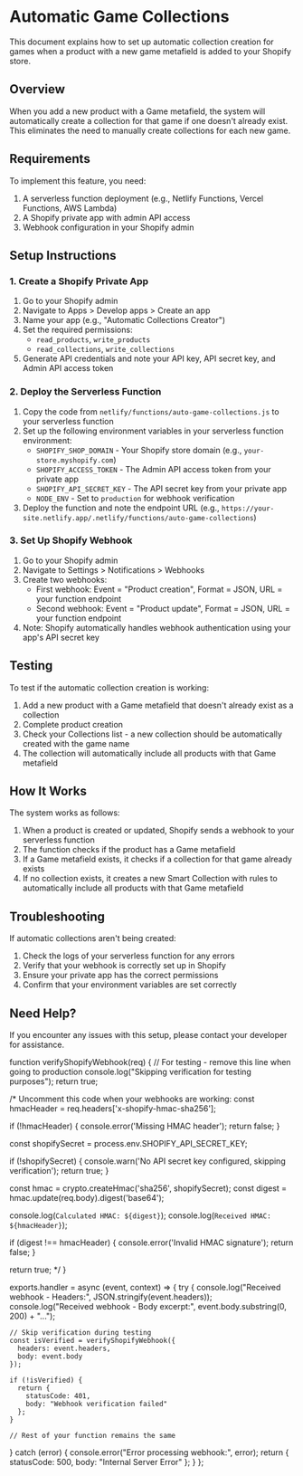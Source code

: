 # Automatic Game Collections

This document explains how to set up automatic collection creation for games when a product with a new game metafield is added to your Shopify store.

## Overview

When you add a new product with a Game metafield, the system will automatically create a collection for that game if one doesn't already exist. This eliminates the need to manually create collections for each new game.

## Requirements

To implement this feature, you need:

1. A serverless function deployment (e.g., Netlify Functions, Vercel Functions, AWS Lambda)
2. A Shopify private app with admin API access
3. Webhook configuration in your Shopify admin

## Setup Instructions

### 1. Create a Shopify Private App

1. Go to your Shopify admin
2. Navigate to Apps > Develop apps > Create an app
3. Name your app (e.g., "Automatic Collections Creator")
4. Set the required permissions:
   - `read_products`, `write_products`
   - `read_collections`, `write_collections`
5. Generate API credentials and note your API key, API secret key, and Admin API access token

### 2. Deploy the Serverless Function

1. Copy the code from `netlify/functions/auto-game-collections.js` to your serverless function
2. Set up the following environment variables in your serverless function environment:
   - `SHOPIFY_SHOP_DOMAIN` - Your Shopify store domain (e.g., `your-store.myshopify.com`)
   - `SHOPIFY_ACCESS_TOKEN` - The Admin API access token from your private app
   - `SHOPIFY_API_SECRET_KEY` - The API secret key from your private app
   - `NODE_ENV` - Set to `production` for webhook verification
3. Deploy the function and note the endpoint URL (e.g., `https://your-site.netlify.app/.netlify/functions/auto-game-collections`)

### 3. Set Up Shopify Webhook

1. Go to your Shopify admin
2. Navigate to Settings > Notifications > Webhooks
3. Create two webhooks:
   - First webhook: Event = "Product creation", Format = JSON, URL = your function endpoint
   - Second webhook: Event = "Product update", Format = JSON, URL = your function endpoint
4. Note: Shopify automatically handles webhook authentication using your app's API secret key

## Testing

To test if the automatic collection creation is working:

1. Add a new product with a Game metafield that doesn't already exist as a collection
2. Complete product creation
3. Check your Collections list - a new collection should be automatically created with the game name
4. The collection will automatically include all products with that Game metafield

## How It Works

The system works as follows:

1. When a product is created or updated, Shopify sends a webhook to your serverless function
2. The function checks if the product has a Game metafield
3. If a Game metafield exists, it checks if a collection for that game already exists
4. If no collection exists, it creates a new Smart Collection with rules to automatically include all products with that Game metafield

## Troubleshooting

If automatic collections aren't being created:

1. Check the logs of your serverless function for any errors
2. Verify that your webhook is correctly set up in Shopify
3. Ensure your private app has the correct permissions
4. Confirm that your environment variables are set correctly

## Need Help?

If you encounter any issues with this setup, please contact your developer for assistance. 

function verifyShopifyWebhook(req) {
  // For testing - remove this line when going to production
  console.log("Skipping verification for testing purposes");
  return true;
  
  /* Uncomment this code when your webhooks are working:
  const hmacHeader = req.headers['x-shopify-hmac-sha256'];
  
  if (!hmacHeader) {
    console.error('Missing HMAC header');
    return false;
  }
  
  const shopifySecret = process.env.SHOPIFY_API_SECRET_KEY;
  
  if (!shopifySecret) {
    console.warn('No API secret key configured, skipping verification');
    return true;
  }
  
  const hmac = crypto.createHmac('sha256', shopifySecret);
  const digest = hmac.update(req.body).digest('base64');
  
  console.log(`Calculated HMAC: ${digest}`);
  console.log(`Received HMAC: ${hmacHeader}`);
  
  if (digest !== hmacHeader) {
    console.error('Invalid HMAC signature');
    return false;
  }
  
  return true;
  */
} 

exports.handler = async (event, context) => {
  try {
    console.log("Received webhook - Headers:", JSON.stringify(event.headers));
    console.log("Received webhook - Body excerpt:", event.body.substring(0, 200) + "...");
    
    // Skip verification during testing
    const isVerified = verifyShopifyWebhook({
      headers: event.headers,
      body: event.body
    });
    
    if (!isVerified) {
      return {
        statusCode: 401,
        body: "Webhook verification failed"
      };
    }
    
    // Rest of your function remains the same
  } catch (error) {
    console.error("Error processing webhook:", error);
    return {
      statusCode: 500,
      body: "Internal Server Error"
    };
  }
}; 